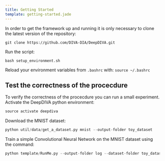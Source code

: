 ```yaml
---
title: Getting Started
template: getting-started.jade
---
```


In order to get the framework up and running it is only necessary to clone the latest version of the repository:

``` shell
git clone https://github.com/DIVA-DIA/DeepDIVA.git
```

Run the script:

``` shell
bash setup_environment.sh
```

Reload your environment variables from `.bashrc` with: `source ~/.bashrc`

## Test the correctness of the procecdure

To verify the correctness of the procecdure you can run a small experiment. Activate the DeepDIVA python environment: 

``` python
source activate deepdiva
```

Download the MNIST dataset:

``` python
python util/data/get_a_dataset.py mnist --output-folder toy_dataset
```

Train a simple Convolutional Neural Network on the MNIST dataset using the command:

``` python
python template/RunMe.py --output-folder log --dataset-folder toy_dataset/MNIST --lr 0.1 --ignoregit --no-cuda
```